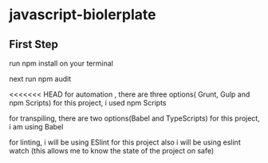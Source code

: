 # javascript-biolerplate

## First Step


run npm install on your terminal

next run npm audit

<<<<<<< HEAD
for automation , there are three options( Grunt, Gulp and npm Scripts) for this project, i used npm Scripts

for transpiling, there are two options(Babel and TypeScripts) for this project, i am using Babel

for linting, i will be using ESlint for this project also i will be using eslint watch (this allows me to know the state of the project on safe)



